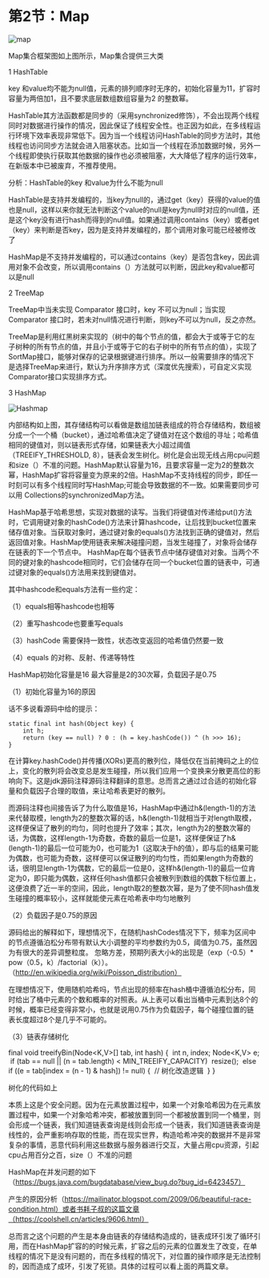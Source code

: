 # 第2节：Map

![map](C:\Users\dell\Desktop\gitbook\Collection\map.png)

Map集合框架图如上图所示，Map集合提供三大类

1 HashTable

key 和value均不能为null值，元素的排列顺序时无序的，初始化容量为11，扩容时容量为两倍加1，且不要求底层数组数组容量为2 的整数幂。

HashTable其方法函数都是同步的（采用synchronized修饰），不会出现两个线程同时对数据进行操作的情况，因此保证了线程安全性。也正因为如此，在多线程运行环境下效率表现非常低下。因为当一个线程访问HashTable的同步方法时，其他线程也访问同步方法就会进入阻塞状态。比如当一个线程在添加数据时候，另外一个线程即使执行获取其他数据的操作也必须被阻塞，大大降低了程序的运行效率，在新版本中已被废弃，不推荐使用。

分析：HashTable的key 和value为什么不能为null

HashTable是支持并发编程的，当key为null的，通过get（key）获得的value的值也是null，这样以来你就无法判断这个value的null是key为null时对应的null值，还是这个key没有进行hash而得到的null值。如果通过调用contains（key）或者get（key）来判断是否key，因为是支持并发编程的，那个调用对象可能已经被修改了

HashMap是不支持并发编程的，可以通过contains（key）是否包含key，因此调用对象不会改变，所以调用contains（）方法就可以判断，因此key和value都可以是null

2 TreeMap

TreeMap中当未实现 Comparator 接口时，key 不可以为null；当实现 Comparator 接口时，若未对null情况进行判断，则key不可以为null，反之亦然。

TreeMap是利用红黑树来实现的（树中的每个节点的值，都会大于或等于它的左子树种的所有节点的值，并且小于或等于它的右子树中的所有节点的值），实现了SortMap接口，能够对保存的记录根据键进行排序。所以一般需要排序的情况下是选择TreeMap来进行，默认为升序排序方式（深度优先搜索），可自定义实现Comparator接口实现排序方式。

3 HashMap

![Hashmap](C:\Users\dell\Desktop\gitbook\Collection\Hashmap.png)

内部结构如上图，其存储结构可以看做是数组加链表组成的符合存储结构，数组被分成一个一个桶（bucket），通过哈希值决定了键值对在这个数组的寻址；哈希值相同的键值对，则以链表形式存储，如果链表大小超过阈值（TREEIFY_THRESHOLD, 8），链表会发生树化。树化是会出现无线占用cpu问题和size（）不准的问题。HashMap默认容量为16，且要求容量一定为2的整数次幂，HashMap扩容将容量变为原来的2倍。HashMap不支持线程的同步，即任一时刻可以有多个线程同时写HashMap;可能会导致数据的不一致。如果需要同步可以用 Collections的synchronizedMap方法。

HashMap基于哈希思想，实现对数据的读写。当我们将键值对传递给put()方法时，它调用键对象的hashCode()方法来计算hashcode，让后找到bucket位置来储存值对象。当获取对象时，通过键对象的equals()方法找到正确的键值对，然后返回值对象。HashMap使用链表来解决碰撞问题，当发生碰撞了，对象将会储存在链表的下一个节点中。 HashMap在每个链表节点中储存键值对对象。当两个不同的键对象的hashcode相同时，它们会储存在同一个bucket位置的链表中，可通过键对象的equals()方法用来找到键值对。

其中hashcode和equals方法有一些约定：

（1）equals相等hashcode也相等

（2）重写hashcode也要重写equals

（3）hashCode 需要保持一致性，状态改变返回的哈希值仍然要一致

（4）equals 的对称、反射、传递等特性

HashMap初始化容量是16 最大容量是2的30次幂，负载因子是0.75

（1）初始化容量为16的原因

话不多说看源码中给的提示：

```
static final int hash(Object key) {
    int h;
    return (key == null) ? 0 : (h = key.hashCode()) ^ (h >>> 16);
}
```



在计算key.hashCode()并传播(XORs)更高的散列位，降低仅在当前掩码之上的位上，变化的散列将会改变总是发生碰撞，所以我们应用一个变换来分散更高位的影响向下。这是jdk源码注释源码注释翻译的意思。总而言之通过过合适的初始化容量和负载因子合理的取值，来让哈希表更好的散列。

而源码注释也间接告诉了为什么取值是16，HashMap中通过h&(length-1)的方法来代替取模，length为2的整数次幂的话，h&(length-1)就相当于对length取模，这样便保证了散列的均匀，同时也提升了效率；其次，length为2的整数次幂的话，为偶数，这样length-1为奇数，奇数的最后一位是1，这样便保证了h&(length-1)的最后一位可能为0，也可能为1（这取决于h的值），即与后的结果可能为偶数，也可能为奇数，这样便可以保证散列的均匀性，而如果length为奇数的话，很明显length-1为偶数，它的最后一位是0，这样h&(length-1)的最后一位肯定为0，即只能为偶数，这样任何hash值都只会被散列到数组的偶数下标位置上，这便浪费了近一半的空间，因此，length取2的整数次幂，是为了使不同hash值发生碰撞的概率较小，这样就能使元素在哈希表中均匀地散列

（2）负载因子是0.75的原因

源码给出的解释如下，理想情况下，在随机hashCodes情况下下，频率为区间中的节点遵循泊松分布带有默认大小调整的平均参数约为0.5，阈值为0.75，虽然因为有很大的差异调整粒度。 忽略方差，预期列表大小k的出现是（exp（-0.5）* pow（0.5，k）/factorial（k））。（http://en.wikipedia.org/wiki/Poisson_distribution）

在理想情况下，使用随机哈希吗，节点出现的频率在hash桶中遵循泊松分布，同时给出了桶中元素的个数和概率的对照表。从上表可以看出当桶中元素到达8个的时候，概率已经变得非常小，也就是说用0.75作为负载因子，每个碰撞位置的链表长度超过8个是几乎不可能的。

（3）链表存储树化

final void treeifyBin(Node<K,V>[] tab, int hash) {
​    int n, index; Node<K,V> e;
​    if (tab == null || (n = tab.length) < MIN_TREEIFY_CAPACITY)
​        resize();
​    else if ((e = tab[index = (n - 1) & hash]) != null) {
​        // 树化改造逻辑
​    }
}

树化的代码如上

本质上这是个安全问题。因为在元素放置过程中，如果一个对象哈希因为在元素放置过程中，如果一个对象哈希冲突，都被放置到同一个都被放置到同一个桶里，则会形成一个链表，我们知道链表查询是线则会形成一个链表，我们知道链表查询是线性的，会严重影响存取的性能，而在现实世界，构造哈希冲突的数据并不是非常复杂的事情，恶意代码利用这些数据与服务器进行交互，大量占用cpu资源，引起cpu占用百分之百，size（）不准的问题

HashMap在并发问题的如下（https://bugs.java.com/bugdatabase/view_bug.do?bug_id=6423457）

产生的原因分析（https://mailinator.blogspot.com/2009/06/beautiful-race-condition.html）或者书耗子叔的这篇文章（https://coolshell.cn/articles/9606.html）

总而言之这个问题的产生是本身由链表的存储结构造成的，链表成环引发了循环引用，而在HashMap扩容的的时候元素，扩容之后的元素的位置发生了改变，在单线程的情况下是没有问题的，而在多线程的情况下，对位置的操作顺序是无法控制的，因而造成了成环，引发了死锁。具体的过程可以看上面的两篇文章。









​      

